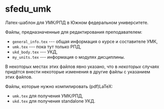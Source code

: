 sfedu_umk
=========

Латех-шаблон для УМК/РПД в Южном федеральном университете.

Файлы, предназначенные для редактирования преподавателем:

* `general_info.tex` --- общая информация о курсе и составителе УМК,
* `umk.tex` --- пока тут только РПД,
* `ukd_body.tex` --- УКД,
* `my_units.tex` --- информация о модулях дисциплины.

В некоторых местах этих файлов явно указано, что в *некоторых* случаях придётся внести некоторые изменения в другие файлы с указанием этих файлов.

Файлы, которые нужно компилировать (pdf)LaTeX:

* `umk.tex` для получения УМК/РПД,
* `ukd.tex` для получения standalone УКД.